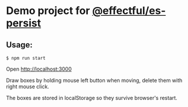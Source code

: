 # Demo project for [@effectful/es-persist](https://github.com/awto/effectfuljs/tree/master/packages/es-persist)

## Usage:

```
$ npm run start
```

Open [http://localhost:3000](http://localhost:3000)

Draw boxes by holding mouse left button when moving,
delete them with right mouse click.

The boxes are stored in localStorage so they survive browser's restart.

